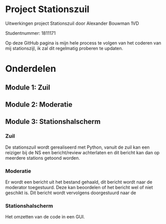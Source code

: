 # Project Stationszuil
Uitwerkingen project Stationszuil door Alexander Bouwman 1VD

Studentnummer: 1811171

Op deze GitHub pagina is mijn hele process te volgen van het coderen van mij stationszijl,
ik zal dit regelmatig proberen te updaten.

# Onderdelen

## Module 1: Zuil
## Module 2: Moderatie
## Module 3: Stationshalscherm

### Zuil

De stationszuil wordt gerealiseerd met Python, vanuit de zuil kan een reiziger bij de NS een bericht/review achterlaten en dit bericht kan dan op meerdere stations getoond worden.

### Moderatie

Er wordt een bericht uit het bestand gehaald, dit bericht wordt naar de moderator toegestuurd. Deze kan beoordelen of het bericht wel of niet geschikt is. Dit bericht wordt vervolgens doorgestuurd naar de 

### Stationshalscherm

Het omzetten van de code in een GUI.
